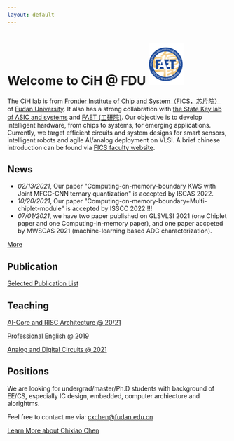 ```yaml
---
layout: default
---
```


# Welcome to CiH @ FDU ![faet](./assets/img/faetlog.png)

The CiH lab is from [Frontier Institute of Chip and System（FICS，芯片院）](https://fics.fudan.edu.cn/) of [Fudan University](http://www.fudan.edu.cn). It also has a strong collabration with [the State Key lab of ASIC and systems](http://sme.fudan.edu.cn) and [FAET (工研院)](http://faet.fudan.edu.cn/).
Our objective is to develop intelligent hardware, from chips to systems, for emerging applications.
Currently, we target efficient circuits and system designs for smart sensors, intelligent robots and agile AI/analog deployment on VLSI.
A brief chinese introduction can be found via [FICS faculty website](https://fics.fudan.edu.cn/4c/e6/c22621a412902/page.htm).




## News
* _02/13/2021_, Our paper "Computing-on-memory-boundary KWS with Joint MFCC-CNN ternary quantization" is accepted by ISCAS 2022.
* _10/20/2021_, Our paper "Computing-on-memory-boundary+Multi-chiplet-module" is accepted by ISSCC 2022 !!!
* _07/01/2021_, we have two paper published on GLSVLSI 2021 (one Chiplet paper and one Computing-in-memory paper), and one paper accpeted by MWSCAS 2021 (machine-learning based ADC characterization).




[More](./news.md)

## Publication

[Selected Publication List](./pub.md)

## Teaching


[AI-Core and RISC Architecture @ 20/21](https://elearning.fudan.edu.cn/courses/26051)

[Professional English @ 2019](./course/peng.md)

[Analog and Digital Circuits @ 2021](./course/ckt21.md)

## Positions

We are looking for undergrad/master/Ph.D students with background of EE/CS, especially IC design, embedded, computer archiecture and alorightms. 

Feel free to contact me via: cxchen@fudan.edu.cn  

[Learn More about Chixiao Chen](./cxchen.md)


